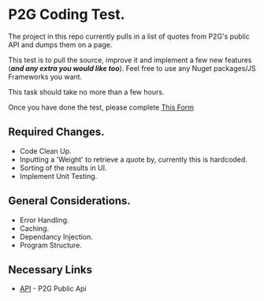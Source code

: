 # P2G Coding Test.

The project in this repo currently pulls in a list of quotes from P2G's public API and dumps them on a page.

This test is to pull the source, improve it and implement a few new features (***and any extra you would like too***).  Feel free to use any Nuget packages/JS Frameworks you want.  

This task should take no more than a few hours.  

Once you have done the test, please complete [This Form](https://forms.gle/hfTwNLUXDLaYTvNM7)

## Required Changes.

- Code Clean Up.
- Inputting a 'Weight' to retrieve a quote by, currently this is hardcoded.
- Sorting of the results in UI.
- Implement Unit Testing.

## General Considerations.

- Error Handling.
- Caching.
- Dependancy Injection.
- Program Structure.

## Necessary Links

- [API](https://sandbox.parcel2go.com/api) - P2G Public Api
